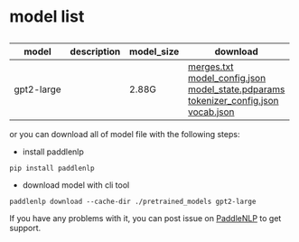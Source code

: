 #  model list

##  

| model  | description | model_size  | download         |
| --- | --- | --- | --- |
|gpt2-large|  | 2.88G | [merges.txt](https://bj.bcebos.com/paddlenlp/models/community/gpt2-large/merges.txt)<br>[model_config.json](https://bj.bcebos.com/paddlenlp/models/community/gpt2-large/model_config.json)<br>[model_state.pdparams](https://bj.bcebos.com/paddlenlp/models/community/gpt2-large/model_state.pdparams)<br>[tokenizer_config.json](https://bj.bcebos.com/paddlenlp/models/community/gpt2-large/tokenizer_config.json)<br>[vocab.json](https://bj.bcebos.com/paddlenlp/models/community/gpt2-large/vocab.json) |

or you can download all of model file with the following steps:

* install paddlenlp

```shell
pip install paddlenlp
```

* download model with cli tool

```shell
paddlenlp download --cache-dir ./pretrained_models gpt2-large
```

If you have any problems with it, you can post issue on [PaddleNLP](https://github.com/PaddlePaddle/PaddleNLP) to get support.
